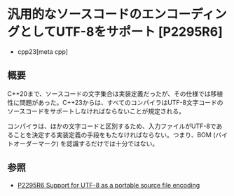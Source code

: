 # 汎用的なソースコードのエンコーディングとしてUTF-8をサポート [P2295R6]
* cpp23[meta cpp]

## 概要
C++20まで、ソースコードの文字集合は実装定義だったが、その仕様では移植性に問題があった。C++23からは、すべてのコンパイラはUTF-8文字コードのソースコードをサポートしなければならないことが規定される。

コンパイラは、ほかの文字コードと区別するため、入力ファイルがUTF-8であることを決定する実装定義の手段をもたなければならない。つまり、BOM (バイトオーダーマーク) を認識するだけでは十分ではない。


## 参照
- [P2295R6 Support for UTF-8 as a portable source file encoding](https://www.open-std.org/jtc1/sc22/wg21/docs/papers/2022/p2295r6.pdf)
